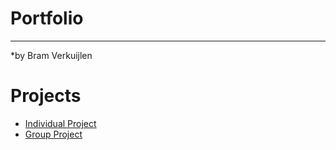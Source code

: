 # Portfolio
***

*by Bram Verkuijlen

# Projects
- [Individual Project](https://github.com/Phantom-works/GameAdviser)
- [Group Project](https://github.com/Null-Not-Found)
